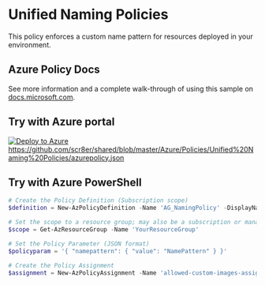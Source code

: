# Unified Naming Policies

This policy enforces a custom name pattern for resources deployed in your environment. 

## Azure Policy Docs

See more information and a complete walk-through of using this sample on
[docs.microsoft.com](https://docs.microsoft.com/azure/governance/policy/samples/allowed-custom-images).

## Try with Azure portal

[![Deploy to Azure](http://azuredeploy.net/deploybutton.png)](https://portal.azure.com/?#blade/Microsoft_Azure_Policy/CreatePolicyDefinitionBlade/uri/https%3A%2F%2Fraw.githubusercontent.com%2Fscr8er%2Fshared%2Fmaster%2FAzure%2FPolicies%2FUnified%20Naming%20Policies%2Fazurepolicy.json)
https://github.com/scr8er/shared/blob/master/Azure/Policies/Unified%20Naming%20Policies/azurepolicy.json


## Try with Azure PowerShell

````powershell
# Create the Policy Definition (Subscription scope)
$definition = New-AzPolicyDefinition -Name 'AG_NamingPolicy' -DisplayName 'Unified naming Policies -description 'This policy enforces a custom name pattern' -Policy ''https://github.com/scr8er/shared/blob/master/Azure/Policies/Unified Naming Policies/azurepolicy.rules.json' -Parameter 'https://github.com/scr8er/shared/blob/master/Azure/Policies/Unified Naming Policies/azurepolicy.parameters.json' -Mode All

# Set the scope to a resource group; may also be a subscription or management group
$scope = Get-AzResourceGroup -Name 'YourResourceGroup'

# Set the Policy Parameter (JSON format)
$policyparam = '{ "namepattern": { "value": "NamePattern" } }'

# Create the Policy Assignment
$assignment = New-AzPolicyAssignment -Name 'allowed-custom-images-assignment' -DisplayName 'Approved VM images Assignment' -Scope $scope.ResourceId -PolicyDefinition $definition -PolicyParameter $policyparam
````

